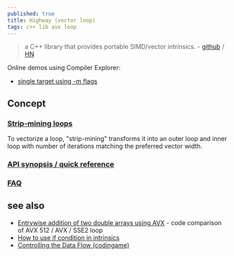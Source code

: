 ```yaml
---
published: true
title: Highway (vector loop)
tags: c++ lib avx loop
---
```

> a C++ library that provides portable SIMD/vector intrinsics. - [github](https://github.com/google/highway) / [HN](https://news.ycombinator.com/item?id=28189799)

Online demos using Compiler Explorer:
- [single target using -m flags](https://gcc.godbolt.org/z/rGnjMevKG)

## Concept

### [Strip-mining loops](https://github.com/google/highway#strip-mining-loops)

To vectorize a loop, "strip-mining" transforms it into an outer loop and inner loop with number of iterations matching the preferred vector width.

### [API synopsis / quick reference](https://github.com/google/highway/blob/master/g3doc/quick_reference.md)

### [FAQ](https://github.com/google/highway/blob/master/g3doc/faq.md)

## see also
- [Entrywise addition of two double arrays using AVX](https://stackoverflow.com/a/27204877/51386) - code comparison of AVX 512 / AVX / SSE2 loop
- [How to use if condition in intrinsics](https://stackoverflow.com/questions/38006616/how-to-use-if-condition-in-intrinsics)
- [Controlling the Data Flow (codingame)](https://www.codingame.com/playgrounds/283/sse-avx-vectorization/controlling-the-data-flow)